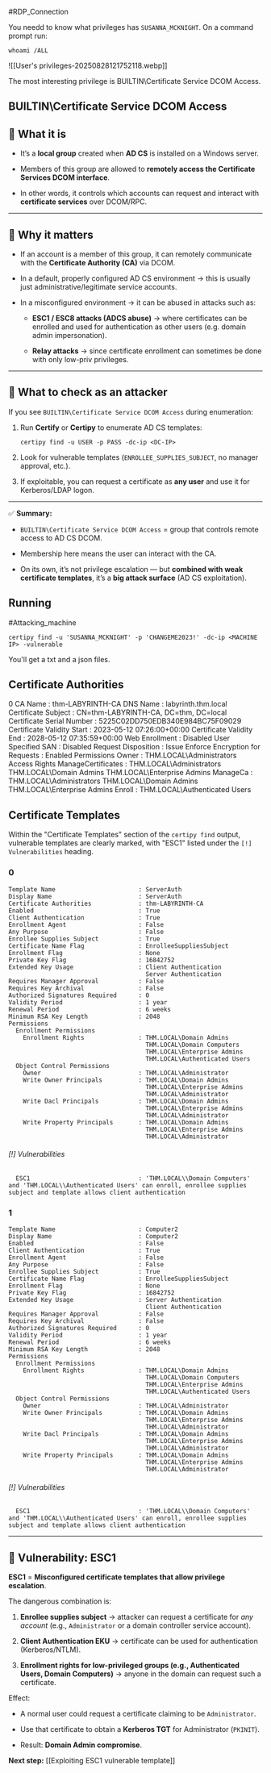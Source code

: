
#RDP_Connection

You needd to know what privileges has `SUSANNA_MCKNIGHT`.
On a command prompt run:

```
whoami /ALL
```

![[User's privileges-20250828121752118.webp]]

The most interesting privilege is BUILTIN\Certificate Service DCOM Access.

## BUILTIN\Certificate Service DCOM Access

## 🔹 What it is

- It’s a **local group** created when **AD CS** is installed on a Windows server.
    
- Members of this group are allowed to **remotely access the Certificate Services DCOM interface**.
    
- In other words, it controls which accounts can request and interact with **certificate services** over DCOM/RPC.
    

---

## 🔹 Why it matters

- If an account is a member of this group, it can remotely communicate with the **Certificate Authority (CA)** via DCOM.
    
- In a default, properly configured AD CS environment → this is usually just administrative/legitimate service accounts.
    
- In a misconfigured environment → it can be abused in attacks such as:
    
    - **ESC1 / ESC8 attacks (ADCS abuse)** → where certificates can be enrolled and used for authentication as other users (e.g. domain admin impersonation).
        
    - **Relay attacks** → since certificate enrollment can sometimes be done with only low-priv privileges.
        

---

## 🔹 What to check as an attacker

If you see `BUILTIN\Certificate Service DCOM Access` during enumeration:

1. Run **Certify** or **Certipy** to enumerate AD CS templates:
    
    `certipy find -u USER -p PASS -dc-ip <DC-IP>`
    
2. Look for vulnerable templates (`ENROLLEE_SUPPLIES_SUBJECT`, no manager approval, etc.).
    
3. If exploitable, you can request a certificate as **any user** and use it for Kerberos/LDAP logon.
    

---

✅ **Summary:**

- `BUILTIN\Certificate Service DCOM Access` = group that controls remote access to AD CS DCOM.
    
- Membership here means the user can interact with the CA.
    
- On its own, it’s not privilege escalation — but **combined with weak certificate templates**, it’s a **big attack surface** (AD CS exploitation).


## Running

#Attacking_machine 

```
certipy find -u 'SUSANNA_MCKNIGHT' -p 'CHANGEME2023!' -dc-ip <MACHINE IP> -vulnerable
```

You'll get a txt and a json files.

## Certificate Authorities
  0
    CA Name                             : thm-LABYRINTH-CA
    DNS Name                            : labyrinth.thm.local
    Certificate Subject                 : CN=thm-LABYRINTH-CA, DC=thm, DC=local
    Certificate Serial Number           : 5225C02DD750EDB340E984BC75F09029
    Certificate Validity Start          : 2023-05-12 07:26:00+00:00
    Certificate Validity End            : 2028-05-12 07:35:59+00:00
    Web Enrollment                      : Disabled
    User Specified SAN                  : Disabled
    Request Disposition                 : Issue
    Enforce Encryption for Requests     : Enabled
    Permissions
      Owner                             : THM.LOCAL\Administrators
      Access Rights
        ManageCertificates              : THM.LOCAL\Administrators
                                          THM.LOCAL\Domain Admins
                                          THM.LOCAL\Enterprise Admins
        ManageCa                        : THM.LOCAL\Administrators
                                          THM.LOCAL\Domain Admins
                                          THM.LOCAL\Enterprise Admins
        Enroll                          : THM.LOCAL\Authenticated Users
## Certificate Templates

Within the "Certificate Templates" section of the `certipy find` output, vulnerable templates are clearly marked, with "ESC1" listed under the `[!] Vulnerabilities` heading.
### 0
    Template Name                       : ServerAuth
    Display Name                        : ServerAuth
    Certificate Authorities             : thm-LABYRINTH-CA
    Enabled                             : True
    Client Authentication               : True
    Enrollment Agent                    : False
    Any Purpose                         : False
    Enrollee Supplies Subject           : True
    Certificate Name Flag               : EnrolleeSuppliesSubject
    Enrollment Flag                     : None
    Private Key Flag                    : 16842752
    Extended Key Usage                  : Client Authentication
                                          Server Authentication
    Requires Manager Approval           : False
    Requires Key Archival               : False
    Authorized Signatures Required      : 0
    Validity Period                     : 1 year
    Renewal Period                      : 6 weeks
    Minimum RSA Key Length              : 2048
    Permissions
      Enrollment Permissions
        Enrollment Rights               : THM.LOCAL\Domain Admins
                                          THM.LOCAL\Domain Computers
                                          THM.LOCAL\Enterprise Admins
                                          THM.LOCAL\Authenticated Users
      Object Control Permissions
        Owner                           : THM.LOCAL\Administrator
        Write Owner Principals          : THM.LOCAL\Domain Admins
                                          THM.LOCAL\Enterprise Admins
                                          THM.LOCAL\Administrator
        Write Dacl Principals           : THM.LOCAL\Domain Admins
                                          THM.LOCAL\Enterprise Admins
                                          THM.LOCAL\Administrator
        Write Property Principals       : THM.LOCAL\Domain Admins
                                          THM.LOCAL\Enterprise Admins
                                          THM.LOCAL\Administrator
###### [!] Vulnerabilities
      ESC1                              : 'THM.LOCAL\\Domain Computers' and 'THM.LOCAL\\Authenticated Users' can enroll, enrollee supplies subject and template allows client authentication
### 1
    Template Name                       : Computer2
    Display Name                        : Computer2
    Enabled                             : False
    Client Authentication               : True
    Enrollment Agent                    : False
    Any Purpose                         : False
    Enrollee Supplies Subject           : True
    Certificate Name Flag               : EnrolleeSuppliesSubject
    Enrollment Flag                     : None
    Private Key Flag                    : 16842752
    Extended Key Usage                  : Server Authentication
                                          Client Authentication
    Requires Manager Approval           : False
    Requires Key Archival               : False
    Authorized Signatures Required      : 0
    Validity Period                     : 1 year
    Renewal Period                      : 6 weeks
    Minimum RSA Key Length              : 2048
    Permissions
      Enrollment Permissions
        Enrollment Rights               : THM.LOCAL\Domain Admins
                                          THM.LOCAL\Domain Computers
                                          THM.LOCAL\Enterprise Admins
                                          THM.LOCAL\Authenticated Users
      Object Control Permissions
        Owner                           : THM.LOCAL\Administrator
        Write Owner Principals          : THM.LOCAL\Domain Admins
                                          THM.LOCAL\Enterprise Admins
                                          THM.LOCAL\Administrator
        Write Dacl Principals           : THM.LOCAL\Domain Admins
                                          THM.LOCAL\Enterprise Admins
                                          THM.LOCAL\Administrator
        Write Property Principals       : THM.LOCAL\Domain Admins
                                          THM.LOCAL\Enterprise Admins
                                          THM.LOCAL\Administrator
###### [!] Vulnerabilities
      ESC1                              : 'THM.LOCAL\\Domain Computers' and 'THM.LOCAL\\Authenticated Users' can enroll, enrollee supplies subject and template allows client authentication


---

## 🚩 Vulnerability: ESC1

**ESC1** = **Misconfigured certificate templates that allow privilege escalation**.

The dangerous combination is:

1. **Enrollee supplies subject** → attacker can request a certificate for _any account_ (e.g., `Administrator` or a domain controller service account).
    
2. **Client Authentication EKU** → certificate can be used for authentication (Kerberos/NTLM).
    
3. **Enrollment rights for low-privileged groups (e.g., Authenticated Users, Domain Computers)** → anyone in the domain can request such a certificate.
    

Effect:

- A normal user could request a certificate claiming to be `Administrator`.
    
- Use that certificate to obtain a **Kerberos TGT** for Administrator (`PKINIT`).
    
- Result: **Domain Admin compromise**.

**Next step:** [[Exploiting ESC1 vulnerable template]]
